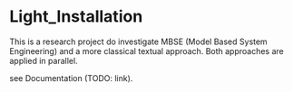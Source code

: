 # Light_Installation

This is a research project do investigate MBSE (Model Based System Engineering) and a more classical textual approach. Both approaches are applied in parallel.

see Documentation (TODO: link).
